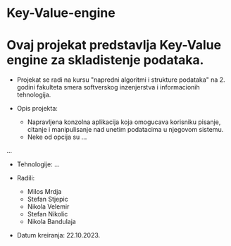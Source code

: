 # Key-Value-engine

# Ovaj projekat predstavlja Key-Value engine za skladistenje podataka.

- Projekat se radi na kursu "napredni algoritmi i strukture podataka" na 2. godini fakulteta smera softverskog inzenjerstva i informacionih tehnologija.

- Opis projekta:
    - Napravljena konzolna aplikacija koja omogucava korisniku pisanje, citanje i manipulisanje nad unetim podatacima u njegovom sistemu.
    - Neke od opcija su ...

...

- Tehnologije:
  ...

- Radili:
  - Milos Mrdja
  - Stefan Stjepic
  - Nikola Velemir
  - Stefan Nikolic
  - Nikola Bandulaja

 - Datum kreiranja: 22.10.2023.


